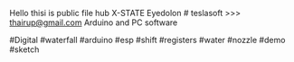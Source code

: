 Hello thisi is public file hub
X-STATE Eyedolon # teslasoft >>> thairup@gmail.com
Arduino and PC software

#Digital #waterfall #arduino #esp #shift #registers #water #nozzle #demo #sketch

